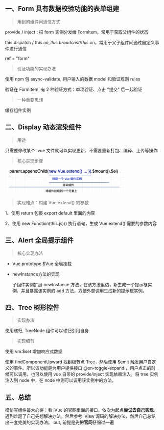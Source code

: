 ## 一、Form 具有数据校验功能的表单组建
> 用到的组件间通信方式

provide / inject : 把 form 实例分发给 FormItem，常用于获取父组件的状态

this.dispatch / this.$on, this.broadcast / this.$on，常用于父子组件间通过自定义事件进行通信

ref = "form"

> 验证功能的实现办法

使用 npm 包 async-validate, 用户输入的数据 model 和验证规则 rules

验证在 FormItem, 有 2 种验证方式：单项验证、点击 "提交" 后一起验证

> 一种重要思想

缓存组件实例

## 二、Display 动态渲染组件
> 用途

只需要修改某个 .vue 文件就可以实现更新，不需要重新打包、编译、上传等操作

> 核心实现步骤

<img src="images/t1.jpeg" width="400">

> 实现难点：构建 Vue.extend() 的参数

1、使用 return 包裹 export default 里面的内容

2、使用 new Function(this.js)() 执行语句，生成 Vue.extend() 需要的参数内容

## 三、Alert 全局提示组件

> 核心实现办法

- Vue.prototype.$Vue 全局挂载
- newInstance方法的实现
   
    子组件实例扩展 newInstance 方法，在该方法里边，新生成一个提示框实例，并且暴露该实例的 add 方法，方便外部调用生成新的提示框实例。

## 四、Tree 树形控件

> 实现办法

使用递归, TreeNode 组件可以递归引用自身

> 实现细节

使用 vm.$set 增加响应式数据

使用 findComponentUpward 找到根节点 Tree，然后使用 $emit 触发用户自定义的事件。所以该功能是为用户提供接口 @on-toggle-expand ，用户点击的时候可以调用。也可以使用 vue 自带的 provide/inject 实现依赖注入，将 tree 实例注入到 node 中，在 node 中则可以调用该实例中的方法。

## 五、总结

  模仿写组件最大心得：看 iVue 的官网里面的接口，依次为起点<b>尝试去自己实现</b>，遇到难题了自己先想解决办法，然后参考 iView 源码的解决办法，然后自己总结出一套完美的实现办法。
  but, 前提是先把<b>官网</b>仔细过一遍